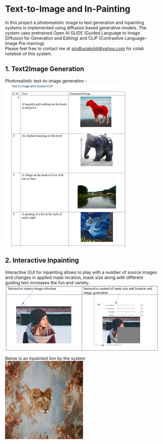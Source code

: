 # Text-to-Image and In-Painting 
In this project a photorealistic image to text generation and inpainting systems is implemented using diffusion based generative models. The system uses pretrained Open AI GLIDE (Guided Language to Image Diffusion for Generation and Editing) and CLIP (Contrastive Language–Image Pre-training).
</br>Please feel free to contact me at sindhurakshit@yahoo.com for colab notebok of this system. 

## 1. Text2Image Generation
Photorealistic text-to-image generation - </br>
![Text2Image](https://github.com/sindhurakshit/GLIDE-Text2Image-inpainting/blob/main/text-to-image.png)

## 2. Interactive Inpainting
Interactive GUI for inpainting allows to play with a number of source images and changes in applied mask location, mask size along with different guiding text increases the fun and variety.  </br>
![Inpainting System ](https://github.com/sindhurakshit/GLIDE-Text2Image-inpainting/blob/main/inpainting.png)

Below is an inpainted lion by the system </br>
![Lion in-painting](https://github.com/sindhurakshit/GLIDE-Text2Image-inpainting/blob/main/lion_inpaint2.jpeg)

